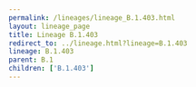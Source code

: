 ```yaml
---
permalink: /lineages/lineage_B.1.403.html
layout: lineage_page
title: Lineage B.1.403
redirect_to: ../lineage.html?lineage=B.1.403
lineage: B.1.403
parent: B.1
children: ['B.1.403']
---
```

